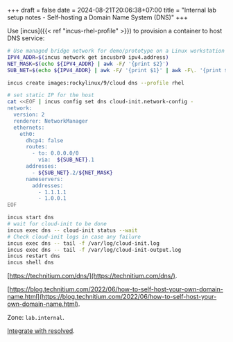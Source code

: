 +++ 
draft = false
date = 2024-08-21T20:06:38+07:00
title = "Internal lab setup notes - Self-hosting a Domain Name System (DNS)"
+++

Use [incus]({{< ref "incus-rhel-profile" >}}) to provision a container to host DNS service:

```sh
# Use managed bridge network for demo/prototype on a Linux workstation
IPV4_ADDR=$(incus network get incusbr0 ipv4.address)
NET_MASK=$(echo ${IPV4_ADDR} | awk -F/ '{print $2}')
SUB_NET=$(echo ${IPV4_ADDR} | awk -F/ '{print $1}' | awk -F\. '{print $1"."$2"."$3}')

incus create images:rockylinux/9/cloud dns --profile rhel

# set static IP for the host
cat <<EOF | incus config set dns cloud-init.network-config -
network:
  version: 2
  renderer: NetworkManager
  ethernets:
    eth0:
      dhcp4: false
      routes:
        - to: 0.0.0.0/0
          via:  ${SUB_NET}.1
      addresses:
        - ${SUB_NET}.2/${NET_MASK}
      nameservers:
        addresses:
          - 1.1.1.1
          - 1.0.0.1
EOF

incus start dns
# wait for cloud-init to be done
incus exec dns -- cloud-init status --wait
# Check cloud-init logs in case any failure
incus exec dns -- tail -f /var/log/cloud-init.log
incus exec dns -- tail -f /var/log/cloud-init-output.log
incus restart dns
incus shell dns
```

[https://technitium.com/dns/](https://technitium.com/dns/).

[https://blog.technitium.com/2022/06/how-to-self-host-your-own-domain-name.html](https://blog.technitium.com/2022/06/how-to-self-host-your-own-domain-name.html).

Zone: `lab.internal`.

[Integrate with resolved](https://linuxcontainers.org/incus/docs/main/howto/network_bridge_resolved/).
